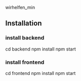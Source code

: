 wirhelfen_min

## Installation

### install backend
cd backend
npm install
npm start

### install frontend
cd frontend
npm install
npm start